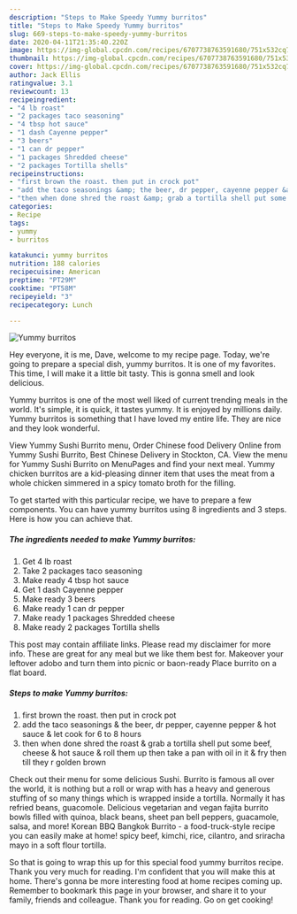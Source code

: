 ```yaml
---
description: "Steps to Make Speedy Yummy burritos"
title: "Steps to Make Speedy Yummy burritos"
slug: 669-steps-to-make-speedy-yummy-burritos
date: 2020-04-11T21:35:40.220Z
image: https://img-global.cpcdn.com/recipes/6707738763591680/751x532cq70/yummy-burritos-recipe-main-photo.jpg
thumbnail: https://img-global.cpcdn.com/recipes/6707738763591680/751x532cq70/yummy-burritos-recipe-main-photo.jpg
cover: https://img-global.cpcdn.com/recipes/6707738763591680/751x532cq70/yummy-burritos-recipe-main-photo.jpg
author: Jack Ellis
ratingvalue: 3.1
reviewcount: 13
recipeingredient:
- "4 lb roast"
- "2 packages taco seasoning"
- "4 tbsp hot sauce"
- "1 dash Cayenne pepper"
- "3 beers"
- "1 can dr pepper"
- "1 packages Shredded cheese"
- "2 packages Tortilla shells"
recipeinstructions:
- "first brown the roast. then put in crock pot"
- "add the taco seasonings &amp; the beer, dr pepper, cayenne pepper &amp; hot sauce &amp; let cook for 6 to 8 hours"
- "then when done shred the roast &amp; grab a tortilla shell put some beef, cheese &amp; hot sauce &amp; roll them up then take a pan with oil in it &amp; fry then till they r golden brown"
categories:
- Recipe
tags:
- yummy
- burritos

katakunci: yummy burritos 
nutrition: 188 calories
recipecuisine: American
preptime: "PT29M"
cooktime: "PT58M"
recipeyield: "3"
recipecategory: Lunch

---
```



![Yummy burritos](https://img-global.cpcdn.com/recipes/6707738763591680/751x532cq70/yummy-burritos-recipe-main-photo.jpg)

Hey everyone, it is me, Dave, welcome to my recipe page. Today, we're going to prepare a special dish, yummy burritos. It is one of my favorites. This time, I will make it a little bit tasty. This is gonna smell and look delicious.

Yummy burritos is one of the most well liked of current trending meals in the world. It's simple, it is quick, it tastes yummy. It is enjoyed by millions daily. Yummy burritos is something that I have loved my entire life. They are nice and they look wonderful.

View Yummy Sushi Burrito menu, Order Chinese food Delivery Online from Yummy Sushi Burrito, Best Chinese Delivery in Stockton, CA. View the menu for Yummy Sushi Burrito on MenuPages and find your next meal. Yummy chicken burritos are a kid-pleasing dinner item that uses the meat from a whole chicken simmered in a spicy tomato broth for the filling.


To get started with this particular recipe, we have to prepare a few components. You can have yummy burritos using 8 ingredients and 3 steps. Here is how you can achieve that.

<!--inarticleads1-->

##### The ingredients needed to make Yummy burritos:

1. Get 4 lb roast
1. Take 2 packages taco seasoning
1. Make ready 4 tbsp hot sauce
1. Get 1 dash Cayenne pepper
1. Make ready 3 beers
1. Make ready 1 can dr pepper
1. Make ready 1 packages Shredded cheese
1. Make ready 2 packages Tortilla shells


This post may contain affiliate links. Please read my disclaimer for more info. These are great for any meal but we like them best for. Makeover your leftover adobo and turn them into picnic or baon-ready Place burrito on a flat board. 

<!--inarticleads2-->

##### Steps to make Yummy burritos:

1. first brown the roast. then put in crock pot
1. add the taco seasonings &amp; the beer, dr pepper, cayenne pepper &amp; hot sauce &amp; let cook for 6 to 8 hours
1. then when done shred the roast &amp; grab a tortilla shell put some beef, cheese &amp; hot sauce &amp; roll them up then take a pan with oil in it &amp; fry then till they r golden brown


Check out their menu for some delicious Sushi. Burrito is famous all over the world, it is nothing but a roll or wrap with has a heavy and generous stuffing of so many things which is wrapped inside a tortilla. Normally it has refried beans, guacomole. Delicious vegetarian and vegan fajita burrito bowls filled with quinoa, black beans, sheet pan bell peppers, guacamole, salsa, and more! Korean BBQ Bangkok Burrito - a food-truck-style recipe you can easily make at home! spicy beef, kimchi, rice, cilantro, and sriracha mayo in a soft flour tortilla. 

So that is going to wrap this up for this special food yummy burritos recipe. Thank you very much for reading. I'm confident that you will make this at home. There's gonna be more interesting food at home recipes coming up. Remember to bookmark this page in your browser, and share it to your family, friends and colleague. Thank you for reading. Go on get cooking!
